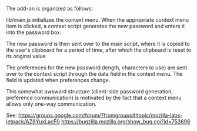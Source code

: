 The add-on is organized as follows:

lib/main.js initializes the context menu. When the appropriate context menu item
is clicked, a context script generates the new password and enters it into the
password box.

The new password is then sent over to the main script, where it is copied to
the user's clipboard for a period of time, after which the clipboard is reset
to its original value.

The preferences for the new password (length, characters to use) are sent over
to the context script through the data field in the context menu.
The field is updated when preferences change.

This somewhat awkward structure (client-side password generation, preference
communication) is motivated by the fact that a context menu allows only one-way
communication.

See:
https://groups.google.com/forum/?fromgroups#!topic/mozilla-labs-jetpack/AZ8YuxLacF0
https://bugzilla.mozilla.org/show_bug.cgi?id=753696

